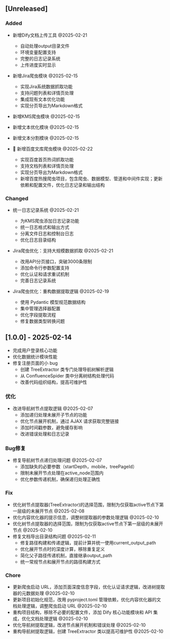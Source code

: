 ## [Unreleased]

### Added
- 新增Dify文档上传工具 @2025-02-21
  * 自动处理output目录文件
  * 环境变量配置支持
  * 完整的日志记录系统
  * 上传进度实时显示

- 新增Jira爬虫模块 @2025-02-15
  * 实现Jira系统数据抓取功能
  * 支持问题列表和详情页处理
  * 集成现有文本优化功能
  * 实现分页导出为Markdown格式

- 新增KMS爬虫模块 @2025-02-15
- 新增文本优化模块 @2025-02-15
- 新增文本分割模块 @2025-02-15

- 🎉 新增百度文库爬虫模块 @2025-02-22
  * 实现百度首页热词抓取功能
  * 支持文档列表和详情页处理
  * 实现分页导出为Markdown格式
  * 新增百度热搜爬虫项目，包含爬虫、数据模型、管道和中间件实现；更新依赖和配置文件，优化日志记录和输出结构

### Changed
- 统一日志记录系统 @2025-02-21
  * 为KMS爬虫添加日志记录功能
  * 统一日志格式和输出方式
  * 分离文件日志和控制台日志
  * 优化日志目录结构

- Jira爬虫优化：支持大规模数据抓取 @2025-02-21
  * 改用API分页接口，突破3000条限制
  * 添加命令行参数配置支持
  * 优化认证和请求重试机制
  * 完善日志记录系统

- Jira爬虫优化：重构数据提取逻辑 @2025-02-19
  * 使用 Pydantic 模型规范数据结构
  * 集中管理选择器配置
  * 优化字段提取流程
  * 修复数据类型转换问题

## [1.0.0] - 2025-02-14
* 完成用户登录核心功能
* 优化数据统计模块性能
* 修复注册页面的小 bug
  - 创建 TreeExtractor 类专门处理导航树解析逻辑
  - 从 ConfluenceSpider 类中分离树结构处理代码
  - 改善代码组织结构，提高可维护性

### 优化
- 改进导航树节点提取逻辑 @2025-02-07
  - 添加递归处理未展开子节点的功能
  - 优化节点展开机制，通过 AJAX 请求获取完整链接
  - 添加时间戳参数，避免缓存影响
  - 改进错误处理和日志记录

### Bug修复
- 修复导航树节点递归处理问题 @2025-02-07
  - 添加缺失的必要参数（startDepth，mobile，treePageId）
  - 限制未展开节点处理在active_node范围内
  - 优化参数传递机制，确保递归处理正确性

### Fix
- 优化树节点提取器(TreeExtractor)的选择范围，限制为仅获取active节点下第一层级的未展开节点 @2025-02-08
- 优化内容优化器的提示信息，调整树提取器的参数处理逻辑 @2025-02-10
- 优化树节点提取器的选择范围，限制为仅获取active节点下第一层级的未展开节点 @2025-02-10
- 修复文档导出目录结构问题 @2025-02-11
  - 修复路径构建和传递逻辑，提前计算并统一使用current_output_path
  - 优化展开节点时的深度计算，移除重复定义
  - 简化父子路径传递机制，直接继承output_path
  - 统一常规节点和展开节点的路径构建方式

### Chore
- 更新爬虫启动 URL，添加页面深度信息字段，优化认证请求逻辑，改进树提取器的元数据处理 @2025-02-10
- 更新项目初始化规范，改用 pyproject.toml 管理依赖，优化内容优化器的文档处理逻辑，调整爬虫启动 URL @2025-02-10
- 重构项目结构，移除不必要的配置文件，添加 Dify 核心功能模块和 API 集成，优化文档处理逻辑 @2025-02-10
- 优化导航树提取逻辑，改进节点展开机制和错误处理 @2025-02-10
- 重构导航树提取逻辑，创建 TreeExtractor 类以提高可维护性 @2025-02-10